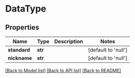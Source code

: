 # DataType

## Properties
Name | Type | Description | Notes
------------ | ------------- | ------------- | -------------
**standard** | **str** |  | [default to 'null']
**nickname** | **str** |  | [default to 'null']

[[Back to Model list]](../README.md#documentation-for-models) [[Back to API list]](../README.md#documentation-for-api-endpoints) [[Back to README]](../README.md)


